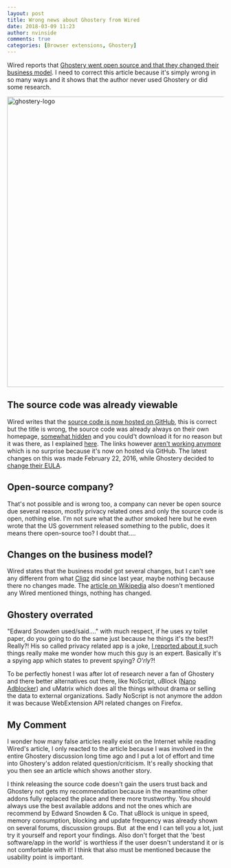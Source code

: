 ```yaml
---
layout: post
title: Wrong news about Ghostery from Wired
date: 2018-03-09 11:23
author: nvinside
comments: true
categories: [Browser extensions, Ghostery]
---
```

Wired reports that <a href="https://www.wired.com/story/ghostery-open-source-new-business-model/" target="_blank" rel="noopener">Ghostery went open source and that they changed their business model</a>. I need to correct this article because it's simply wrong in so many ways and it shows that the author never used Ghostery or did some research.

<img class="alignnone size-full wp-image-3417" src="https://chefkochblog.files.wordpress.com/2018/03/ghostery-logo.jpg" alt="ghostery-logo" width="1920" height="675" />

<!--more-->

<h2>The source code was already viewable</h2>

Wired writes that the <a href="https://github.com/ghostery/" target="_blank" rel="noopener">source code is now hosted on GitHub</a>, this is correct but the title is wrong, the source code was already always on their own homepage, <a href="https://github.com/pyllyukko/user.js/issues/16" target="_blank" rel="noopener">somewhat hidden</a> and you could't download it for no reason but it was there, as I explained <a href="https://github.com/pyllyukko/user.js/issues/16#issuecomment-99065996" target="_blank" rel="noopener">here</a>. The links however <a href="https://www.ghostery.com/ghosteries/chrome/" target="_blank" rel="noopener">aren't working anymore</a> which is no surprise because it's now on hosted via GitHub. The latest changes on this was made February 22, 2016, while Ghostery decided to <a href="https://www.ghostery.com/about-us/privacy-statements/ghostery-browser-extension/ghostery-browser-extension-end-user-license-agreem/" target="_blank" rel="noopener">change their EULA</a>.

<h2>Open-source company?</h2>

That's not possible and is wrong too, a company can never be open source due several reason, mostly privacy related ones and only the source code is open, nothing else. I'm not sure what the author smoked here but he even wrote that the US government released something to the public, does it means there open-source too? I doubt that....

<h2>Changes on the business model?</h2>

Wired states that the business model got several changes, but I can't see any different from what <a href="https://cliqz.com/en/" target="_blank" rel="noopener">Cliqz</a> did since last year, maybe nothing because there no changes made. The <a href="https://en.wikipedia.org/wiki/Ghostery" target="_blank" rel="noopener">article on Wikipedia</a> also doesn't mentioned any Wired mentioned things, nothing has changed.

<h2>Ghostery overrated</h2>

"Edward Snowden used/said...." with much respect, if he uses xy toilet paper, do you going to do the same just because he things it's the best?! Really?! His so called privacy related app is a joke, <a href="https://chefkochblog.wordpress.com/2017/12/23/snowdens-new-app-turns-your-android-phone-into-a-pocket-sized-security-system/" target="_blank" rel="noopener">I reported about it </a>such things really make me wonder how much this guy is an expert. Basically it's a spying app which states to prevent spying? <em>O'rly</em>?!

To be perfectly honest I was after lot of research never a fan of Ghostery and there better alternatives out there, like NoScript, uBlock (<a href="https://chefkochblog.wordpress.com/2018/01/25/nano-adblocker/" target="_blank" rel="noopener">Nano Adblocker</a>) and uMatrix which does all the things without drama or selling the data to external organizations. Sadly NoScript is not anymore the addon it was because WebExtension API related changes on Firefox.

<h2>My Comment</h2>

I wonder how many false articles really exist on the Internet while reading Wired's article, I only reacted to the article because I was involved in the entire Ghostery discussion long time ago and I put a lot of effort and time into Ghostery's addon related question/criticism. It's really shocking that you then see an article which shows another story.

I think releasing the source code doesn't gain the users trust back and Ghostery not gets my recommendation because in the meantime other addons fully replaced the place and there more trustworthy. You should always use the best available addons and not the ones which are recommend by Edward Snowden &amp; Co. That uBlock is unique in speed, memory consumption, blocking and update frequency was already shown on several forums, discussion groups. But  at the end I can tell you a lot, just try it yourself and report your findings. Also don't forget that the 'best software/app in the world' is worthless if the user doesn't understand it or is not comfortable with it! I think that also must be mentioned because the usability point is important.
